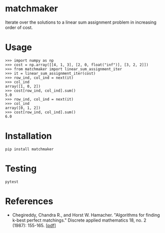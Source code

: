# matchmaker

Iterate over the solutions to a linear sum assignment problem in
increasing order of cost.

# Usage

``` pycon
>>> import numpy as np
>>> cost = np.array([[4, 1, 3], [2, 0, float("inf")], [3, 2, 2]])
>>> from matchmaker import linear_sum_assignment_iter
>>> it = linear_sum_assignment_iter(cost)
>>> row_ind, col_ind = next(it)
>>> col_ind
array([1, 0, 2])
>>> cost[row_ind, col_ind].sum()
5.0
>>> row_ind, col_ind = next(it)
>>> col_ind
array([0, 1, 2])
>>> cost[row_ind, col_ind].sum()
6.0
```

# Installation

    pip install matchmaker

# Testing

    pytest

# References

  - Chegireddy, Chandra R., and Horst W. Hamacher. "Algorithms for
    finding k-best perfect matchings." Discrete applied mathematics 18,
    no. 2 (1987): 155-165.
    [\[pdf\]](https://core.ac.uk/download/pdf/82129717.pdf)

